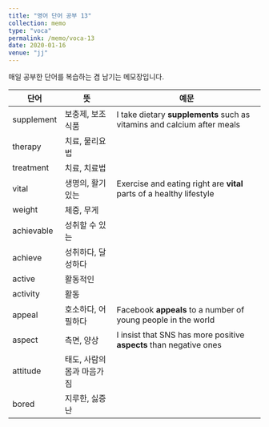 ```yaml
---
title: "영어 단어 공부 13"
collection: memo
type: "voca"
permalink: /memo/voca-13
date: 2020-01-16
venue: "jj"
---
```


매일 공부한 단어를 복습하는 겸 남기는 메모장입니다.

| 단어            | 뜻   |  예문                                                            |
| --------         | ------ | ------------------------------------------------------------ |
| supplement | 보충제, 보조 식품 | I take dietary **supplements** such as vitamins and calcium after meals |
| therapy | 치료, 물리요법 |  |
| treatment | 치료, 치료법 |  |
| vital | 생명의, 활기 있는 | Exercise and eating right are **vital** parts of a healthy lifestyle |
| weight | 체중, 무게 |  |
| achievable | 성취할 수 있는 |  |
| achieve | 성취하다, 달성하다 |  |
| active | 활동적인 |  |
| activity | 활동 |  |
| appeal | 호소하다, 어필하다 | Facebook **appeals** to a number of young people in the world |
| aspect | 측면, 양상 | I insist that SNS has more positive **aspects** than negative ones |
| attitude | 태도, 사람의 몸과 마음가짐 |  |
| bored | 지루한, 싫증난 |  |












